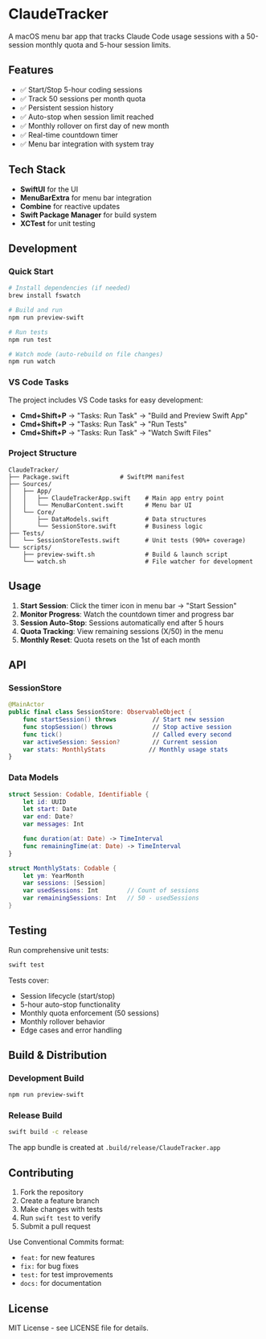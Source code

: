 # ClaudeTracker

A macOS menu bar app that tracks Claude Code usage sessions with a 50-session monthly quota and 5-hour session limits.

## Features

- ✅ Start/Stop 5-hour coding sessions
- ✅ Track 50 sessions per month quota
- ✅ Persistent session history
- ✅ Auto-stop when session limit reached
- ✅ Monthly rollover on first day of new month
- ✅ Real-time countdown timer
- ✅ Menu bar integration with system tray

## Tech Stack

- **SwiftUI** for the UI
- **MenuBarExtra** for menu bar integration
- **Combine** for reactive updates
- **Swift Package Manager** for build system
- **XCTest** for unit testing

## Development

### Quick Start

```bash
# Install dependencies (if needed)
brew install fswatch

# Build and run
npm run preview-swift

# Run tests
npm run test

# Watch mode (auto-rebuild on file changes)
npm run watch
```

### VS Code Tasks

The project includes VS Code tasks for easy development:

- **Cmd+Shift+P** → "Tasks: Run Task" → "Build and Preview Swift App"
- **Cmd+Shift+P** → "Tasks: Run Task" → "Run Tests"
- **Cmd+Shift+P** → "Tasks: Run Task" → "Watch Swift Files"

### Project Structure

```
ClaudeTracker/
├── Package.swift              # SwiftPM manifest
├── Sources/
│   ├── App/
│   │   ├── ClaudeTrackerApp.swift    # Main app entry point
│   │   └── MenuBarContent.swift      # Menu bar UI
│   └── Core/
│       ├── DataModels.swift          # Data structures
│       └── SessionStore.swift        # Business logic
├── Tests/
│   └── SessionStoreTests.swift       # Unit tests (90%+ coverage)
└── scripts/
    ├── preview-swift.sh              # Build & launch script
    └── watch.sh                      # File watcher for development
```

## Usage

1. **Start Session**: Click the timer icon in menu bar → "Start Session"
2. **Monitor Progress**: Watch the countdown timer and progress bar
3. **Session Auto-Stop**: Sessions automatically end after 5 hours
4. **Quota Tracking**: View remaining sessions (X/50) in the menu
5. **Monthly Reset**: Quota resets on the 1st of each month

## API

### SessionStore

```swift
@MainActor
public final class SessionStore: ObservableObject {
    func startSession() throws          // Start new session
    func stopSession() throws           // Stop active session
    func tick()                         // Called every second
    var activeSession: Session?         // Current session
    var stats: MonthlyStats            // Monthly usage stats
}
```

### Data Models

```swift
struct Session: Codable, Identifiable {
    let id: UUID
    let start: Date
    var end: Date?
    var messages: Int

    func duration(at: Date) -> TimeInterval
    func remainingTime(at: Date) -> TimeInterval
}

struct MonthlyStats: Codable {
    let ym: YearMonth
    var sessions: [Session]
    var usedSessions: Int        // Count of sessions
    var remainingSessions: Int   // 50 - usedSessions
}
```

## Testing

Run comprehensive unit tests:

```bash
swift test
```

Tests cover:

- Session lifecycle (start/stop)
- 5-hour auto-stop functionality
- Monthly quota enforcement (50 sessions)
- Monthly rollover behavior
- Edge cases and error handling

## Build & Distribution

### Development Build

```bash
npm run preview-swift
```

### Release Build

```bash
swift build -c release
```

The app bundle is created at `.build/release/ClaudeTracker.app`

## Contributing

1. Fork the repository
2. Create a feature branch
3. Make changes with tests
4. Run `swift test` to verify
5. Submit a pull request

Use Conventional Commits format:

- `feat:` for new features
- `fix:` for bug fixes
- `test:` for test improvements
- `docs:` for documentation

## License

MIT License - see LICENSE file for details.
